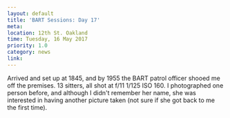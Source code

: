 ```yaml
---
layout: default
title: 'BART Sessions: Day 17'
meta:
location: 12th St. Oakland
time: Tuesday, 16 May 2017
priority: 1.0
category: news
link:
---
```


Arrived and set up at 1845, and by 1955 the BART patrol officer shooed me off the premises. 13 sitters, all shot at f/11 1/125 ISO 160. I photographed one person before, and although I didn't remember her name, she was interested in having another picture taken (not sure if she got back to me the first time).

